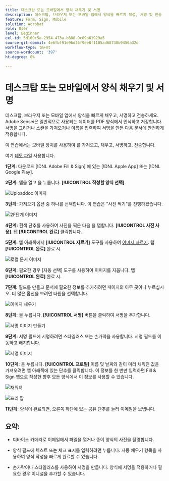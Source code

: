 ```yaml
---
title: 데스크탑 또는 모바일에서 양식 채우기 및 서명
description: 데스크탑, 브라우저 또는 모바일 앱에서 양식을 빠르게 작성, 서명 및 전송
feature: Form, Sign, Mobile
solution: Acrobat
role: User
level: Beginner
exl-id: 5d109c5a-2954-473a-b880-9c09a61929a5
source-git-commit: 4e6fbf91e96d26f9ee8f1105ad68738b9450a32d
workflow-type: tm+mt
source-wordcount: '397'
ht-degree: 0%

---
```


# 데스크탑 또는 모바일에서 양식 채우기 및 서명

데스크탑, 브라우저 또는 모바일 앱에서 양식을 빠르게 채우고, 서명하고 전송하세요. Adobe Sensei은 일반적으로 사용되는 데이터를 PDF 양식에서 인식하고 저장합니다. 서명을 그리거나 스캔을 가져오거나 이름을 입력하여 서명을 만든 다음 문서에 안전하게 적용합니다.

이 연습에서는 모바일 장치를 사용하여 를 가져오고, 채우고, 서명하고, 전송합니다.

여기 [데모 파일](assets/03_FillSignScan.zip) 사용합니다.

**1단계:** 다운로드 [!DNL Adobe Fill & Sign] 에 있는 [!DNL Apple App] 또는 [!DNL Google Play].

**2단계:** 앱을 열고 을 누릅니다. **[!UICONTROL 작성할 양식 선택]**.

![Uploaddoc 이미지](assets/mobilescan.jpg)

**3단계:** 가져오기 옵션 중 하나를 선택합니다. 이 연습은 &quot;사진 찍기&quot;를 진행하겠습니다.

![2F단계 이미지](assets/Step2F.jpg)

**4단계:** 흰색 단추를 사용하여 사진을 찍은 다음 을 탭합니다. **[!UICONTROL 사진 사용]**. 탭 **[!UICONTROL 완료]** 클릭합니다.

**5단계:** 앱 아래쪽에서 **[!UICONTROL 자르기]** 도구를 사용하여 [이미지 자르기](https://www.adobe.com/acrobat/online/crop-pdf.html). 탭 **[!UICONTROL 완료]** 완료 시.

![로컬 문서 이미지](assets/localdoc.jpg)

**6단계:** 필요한 경우 [자동 선택] 도구를 사용하여 이미지를 지웁니다. 탭 **[!UICONTROL 완료]** 완료 시.

**7단계:** 필드를 만들고 문서에 필요한 정보를 추가하려면 페이지의 아무 곳이나 누르십시오. 더 많은 옵션을 보려면 타원을 선택합니다.

![이미지 채우기](assets/fill.jpg)


**8단계:** 을 누릅니다. **[!UICONTROL 서명]** 버튼을 클릭하여 서명을 추가합니다.

![서명 이미지 만들기](assets/createsign.jpg)

**9단계:** 서명 필드에 서명하려면 스타일러스 또는 손가락을 사용합니다. 서명 필드를 이동하고 배치합니다.

![서명 이미지](assets/sign.jpg)

**10단계:** 을 누릅니다. **[!UICONTROL 프로필]** 이름 및 날짜와 같이 미리 채워진 값을 가져오려면 앱 아래쪽에 있는 단추를 클릭합니다. 이 정보를 한 번만 입력하면 Fill &amp; Sign 앱으로 작성한 향후 모든 양식에서 이 정보를 사용할 수 있습니다.

![채워져](assets/filled.jpg)

![프리 팝](assets/prepop.jpg)

**11단계:** 양식이 완료되면, 오른쪽 하단에 있는 공유 단추를 눌러 이메일을 보냅니다.

## 요약:

* 디바이스 카메라로 이메일에서 파일을 열거나 종이 양식의 사진을 촬영합니다.

* 양식 필드에 텍스트 또는 체크 표시를 입력하려면 누릅니다. 자동 채우기 항목을 사용하여 양식 작성을 빠르게 완료할 수 있습니다.

* 손가락이나 스타일러스를 사용하여 서명을 만듭니다. 양식에 서명을 적용하거나 필요한 경우 이니셜을 추가할 수 있습니다.
